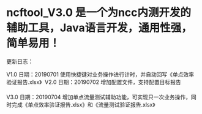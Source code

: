 # ncftool_V3.0 是一个为ncc内测开发的辅助工具，Java语言开发，通用性强，简单易用！

更新日志：

 V1.0 	日期：20190701
	使用快捷键对业务操作进行计时，并自动回写《单点效率验证报告.xlsx》
	
 V2.0		日期：20190702	
 	增加配置文件，支持配置目标报告

 V3.0		日期：20190704	
	增加单点流量测试辅助功能，可实现只一次业务操作，同时完成《单点效率验证报告.xlsx》和《流量测试验证报告.xlsx》
